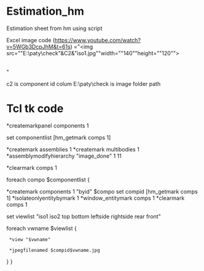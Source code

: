# Estimation_hm

Estimation sheet from hm using script



Excel image code  (https://www.youtube.com/watch?v=5WGb3DcpJhM&t=61s)
="<table><img src=""E:\paty\check\"&C2&"iso1.jpg""width=""140""height=""120""></table>"

c2 is component id colum
E:\paty\check is image folder path

# Tcl tk code


*createmarkpanel components 1 
 
set componentlist [hm_getmark comps 1]

*createmark assemblies 1
*createmark multibodies 1
*assemblymodifyhierarchy "image_done" 1 11

*clearmark comps 1


foreach compo $componentlist {

*createmark components 1 "byid" $compo
set compid [hm_getmark comps 1]
*isolateonlyentitybymark 1
*window_entitymark comps 1
*clearmark comps 1



set viewlist "iso1 iso2 top bottom leftside rightside rear front"

 foreach vwname $viewlist {



     *view "$vwname"

     *jpegfilenamed $compid$vwname.jpg
}
}
